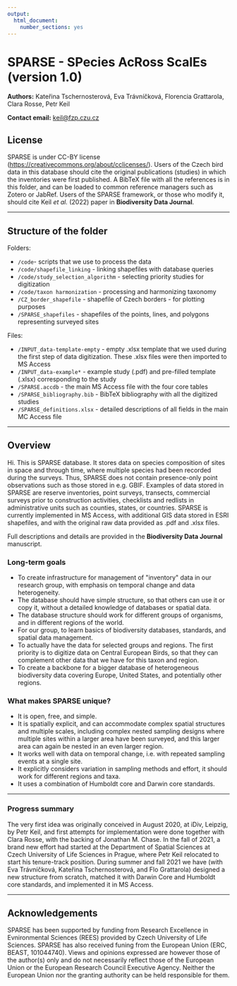 ```yaml
---
output: 
  html_document: 
    number_sections: yes
---
```

# SPARSE - SPecies AcRoss ScalEs (version 1.0)

**Authors:**  Kateřina Tschernosterová, Eva Trávníčková, Florencia Grattarola, Clara Rosse, Petr Keil

**Contact email:** keil@fzp.czu.cz

## License

SPARSE is under CC-BY license (https://creativecommons.org/about/cclicenses/). 
Users of the Czech bird data in this database should cite the original publications
(studies) in which the inventories were first published. A BibTeX file with all the
references is in this folder, and can be loaded to common reference managers such as
Zotero or JabRef. Users of the SPARSE framework, or those who modify it, should cite Keil *et al.* (2022) paper in **Biodiversity Data Journal**.

-------

## Structure of the folder

Folders:

- `/code`- scripts that we use to process the data 
- `/code/shapefile_linking` - linking shapefiles with database queries
- `/code/study_selection_algorithm` - selecting priority studies for digitization
- `/code/taxon harmonization` - processing and harmonizing taxonomy
- `/CZ_border_shapefile` - shapefile of Czech borders - for plotting purposes
- `/SPARSE_shapefiles` - shapefiles of the points, lines, and polygons representing surveyed sites

Files:

- `/INPUT_data-template-empty` - empty .xlsx template that we used during the first step
of data digitization. These .xlsx files were then imported to MS Access
- `/INPUT_data-example*` - example study (.pdf) and pre-filled template (.xlsx) corresponding to the study
- `/SPARSE.accdb` - the main MS Access file with the four core tables
- `/SPARSE_bibliography.bib` - BibTeX bibliography with all the digitized studies
- `/SPARSE_definitions.xlsx` - detailed descriptions of all fields in the main MC Access file

-----------

## Overview

Hi. This is SPARSE database. It stores data on species composition of sites in space and through time, where multiple species had been recorded during the surveys. Thus, SPARSE does not contain presence-only point observations such as those stored in e.g. GBIF. Examples of data stored in SPARSE are reserve inventories, point surveys, transects, commercial surveys prior to construction activities, checklists and redlists in administrative units such as counties, states, or countries. SPARSE is currently implemented in MS Access, with additional GIS data stored in ESRI shapefiles, and with the original raw data provided as .pdf and .xlsx files. 

Full descriptions and details are provided in the **Biodiversity Data Journal** manuscript.

### Long-term goals

- To create infrastructure for management of "inventory" data in our research group, with emphasis on temporal change and data heterogeneity.
- The database should have simple structure, so that others can use it or copy it, without a detailed knowledge of databases or spatial data.
- The database structure should work for different groups of organisms, and in different regions of the world.
- For our group, to learn basics of biodiversity databases, standards, and spatial data management.
- To actually have the data for selected groups and regions. The first priority is to digitize data on Central European Birds, so that they can complement other data that we have for this taxon and region.
- To create a backbone for a bigger database of heterogeneous biodiversity data covering Europe, United States, and potentially other regions.

### What makes SPARSE unique?

- It is open, free, and simple.
- It is spatially explicit, and can accommodate complex spatial structures and multiple scales, including complex nested sampling designs where multiple sites within a larger area have been surveyed, and this larger area can again be nested in an even larger region. 
- It works well with data on temporal change, i.e. with repeated sampling events at a single site.
- It explicitly considers variation in sampling methods and effort, it should work for different regions and taxa.
- It uses a combination of Humboldt core and Darwin core standards.

------------

### Progress summary

The very first idea was originally conceived in August 2020, at iDiv, Leipzig, by Petr Keil, and first attempts for implementation were done together with Clara Rosse, with the backing of Jonathan M. Chase. In the fall of 2021, a brand new effort had started at the Department of Spatial Sciences at Czech University of Life Sciences in Prague, where Petr Keil relocated to start his tenure-track position. During summer and fall 2021 we have (with Eva Trávníčková, Kateřina Tschernosterová, and Flo Grattarola) designed a new structure from scratch, matched it with Darwin Core and Humboldt core standards, and implemented it in MS Access.


-------


## Acknowledgements

SPARSE has been supported by funding from Research Excellence in Evnironmental Sciences (REES) provided by Czech University of Life Sciences. SPARSE has also received funing from the European Union (ERC, BEAST, 101044740). Views and opinions expressed are however those of the author(s) only and do not necessarily reflect those of the European Union or the European Research Council Executive Agency. Neither the European Union nor the granting authority can be held responsible for them.  






